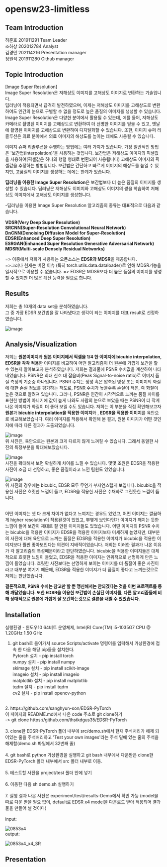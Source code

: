 # opensw23-limitless

## Team Introduction
허준호 201911291 Team Leader <br/>
조하상 202012784 Analyst <br/> 
김경민 202114216 Presentation manager <br/>
정원석 201911280 Github manager <br/>

## Topic Introduction
[Image Super Resolution]<br/>
Image Super Resolution은 저해상도 이미지를 고해상도 이미지로 변환하는 기술입니다.<br/>
딥러닝이 적용되면서 급격히 발전하였으며, 이제는 저해상도 이미지를 고해상도로 변환하여도 인간의 눈으로 구별할 수 없을 정도로 높은 품질의 이미지를 생성할 수 있습니다.<br/>
Image Super Resolution은 다양한 분야에서 활용될 수 있는데, 예를 들어, 저해상도 카메라로 촬영된 이미지를 고해상도로 변환하여 더 선명한 이미지를 얻을 수 있고, 옛날에 촬영된 이미지를 고해상도로 변환하여 디지털화할 수 있습니다. 또한, 이미지 슈퍼 리졸루션은 의료 분야에서 의료 이미지의 해상도를 높이는 데에도 사용될 수 있습니다.<br/>

이미지 슈퍼 리졸루션을 수행하는 방법에는 여러 가지가 있습니다. 가장 일반적인 방법은 '보간법(Interpolation)'을 사용하는 것입니다. 보간법은 저해상도 이미지의 픽셀값을 사용하여(픽셀값은 하나의 행렬 형태로 변환되어 사용됩니다) 고해상도 이미지의 픽셀값을 추정하는 방법입니다. 보간법은 간단하고 빠르게 이미지의 해상도를 높일 수 있지만, 고품질의 이미지를 생성하는 데에는 한계가 있습니다.<br/>

**딥러닝을 이용한 Image Super Resolution**은 보간법보다 더 높은 품질의 이미지를 생성할 수 있습니다. 딥러닝은 저해상도 이미지와 고해상도 이미지의 쌍을 학습하여 저해상도 이미지에서 고해상도 이미지를 생성합니다.<br/>
  
-딥러닝을 이용한 Image Super Resolution 알고리즘의 종류는 대표적으로 다음과 같습니다.<br/>  
**VDSR(Very Deep Super Resolution)<br/>
SRCNN(Super-Resolution Convolutional Neural Network)<br/>
DnCNN(Denoising Diffusion Model for Super-Resolution)<br/>
EDSR(Enhanced Deep Super Resolution)<br/>
ESRGAN(Enhanced Super Resolution Generative Adversarial Network)<br/>
MDSR(Multi-scale Densely Residual Networks)**<br/>

=> 이중에서 저희가 사용하는 오픈소스는 **EDSR과 MDSR**을 제공합니다.<br/>
=>그러나 현재는 버전 이슈 (특히 torch.utils.data.dataloader)로 인해 MDSR기능을 일시적으로 이용할 수 없습니다.
=> EDSR은 MDSR보다 더 높은 품질의 이미지를 생성할 수 있지만 더 많은 계산 능력을 필요로 합니다.<br/>
  
## Results
저희는 총 10개의 data set을 분석하였습니다.<br/>
그 중 가장 EDSR 보간법을 잘 나타냈다고 생각이 되는 이미지를 대표 result로 선정하였습니다.<br/>

![image](https://github.com/S3ywa1k2r/opensw23-limitless/assets/127181452/d1b1ddee-872c-410d-8be6-96548bb2079c)


## Analysis/Visualization

저희는 **원본이미지**와 **원본 이미지에서 픽셀을 1/4 한 이미지에 bicubic interpolation, EDSR을 각각 적용**한 이미지를 비교하여 어떤 알고리즘이 더 원본에 가깝게 보간을 할 수 있는지 알아보고자 분석하였습니다.
저희는 결과물에 PSNR 수치값을 계산하여 나타내었습니다. PSNR은 최대 신호 대 잡음비(Peak Signal-to-noise ratio)로 이미지 품질 측정의 기준중 하나입니다.
PSNR 수치는 생성 혹은 압축된 영상 또는 이미지의 화질에 대한 손실 정보를 평가하는 척도로, PSNR 수치가 높을수록 손실이 적은, 즉 화질이 높은 것으로 알려져 있습니다. 그러나, PSNR은 인간이 시각적으로 느끼는 품질 차이를 표현한 방법이 아니기에 값이 높게 나와도 사람의 눈으로 보았을 때는 PSNR이 더 작게 나온 이미지가 화질이 더 좋아 보일 수도 있습니다. 저희는 이 부분을 직접 확인해보고자 **원본**과 **bicubic interpolation을 적용한 이미지**와 , **EDSR을 적용한 이미지**를 육안으로 비교해보았습니다. 여러 이미지를 적용해서 확인해 본 결과, 원본 이미지가 어떤 것인지에 따라 다른 결과가 도출되었습니다. <br/>


![image](https://github.com/S3ywa1k2r/opensw23-limitless/assets/127181452/3e8696f7-e428-45dc-85bf-69cdaff396f8) <br/>
위 사진은, 육안으로는 원본과 크게 다르지 않게 느껴질 수 있습니다. 그래서 동일한 사진의 특정부분을 확대해보았습니다. <br/>


![image](https://github.com/S3ywa1k2r/opensw23-limitless/assets/127181452/817aefb8-6b7d-44d1-b57c-cab3a90969dd) <br/>
사진을 확대해서 보면 확실하게 차이를 느낄 수 있습니다. 몇몇 조원은 EDSR을 적용한 사진이 조금 더 선명하고, 좋은 품질이라고 느낀 팀원도 있었습니다. <br/>

![image](https://github.com/S3ywa1k2r/opensw23-limitless/assets/127181452/b4b0d919-d1da-4f32-86f1-1ace5cfdefbe) <br/>
위 사진의 경우에는 bicubic, EDSR 모두 무언가 부자연스럽게 보입니다. bicubic을 적용한 사진은 흐릿한 느낌이 들고, EDSR을 적용한 사진은 수채화로 그린듯한 느낌이 듭니다. <br/>

<br/>
어떤 이미지는 셋 다 크게 차이가 없다고 느껴지는 경우도 있었고, 어떤 이미지는 깔끔하게 higher resolution이 적용된것이 있었고, 뿌옇게 보인다던가 이미지가 깨지는 듯한 느낌이 들어 보간이 제대로 잘 안된 이미지들도 있었습니다. 어떤 이미지의 PSNR 수치는 bicubic을 적용한 이미지가 EDSR을 적용한 이미지보다 미세하게 높았지만, 대부분의 사진에 대해 육안으로 느끼는 품질은 EDSR을 적용한 이미지가 bicubic을 적용한 이미지보다 훨씬 좋아보인다는 의견이 지배적이었습니다. 저희는 이러한 결과가 나온 이유가 각 알고리즘의 특성때문이라고 판단하였습니다. bicubic을 적용한 이미지들은 대체적으로 흐릿한 느낌이 들었고, EDSR을 적용한 이미지는 인위적으로 선명하게 만든 느낌이 들었습니다. 흐릿한 사진보다는 선명하게 보이는 이미지를 더 품질이 좋은 사진이라고 대부분 여기기 때문에, EDSR을 적용한 이미지가 더 품질이 좋다고 느끼는것으로 저희는 판단했습니다.<br/>

**결론적으로, PSNR 수치는 참고만 할 뿐 맹신해서는 안되겠다는 것을 이번 프로젝트를 통해 깨달았습니다. 또한 EDSR을 이용한 보간법이 손실된 이미지를, 다른 알고리즘들에 비해 상대적으로 원본에 가깝게 잘 보간하는것으로 결론을 내릴 수 있었습니다. <br/>**




## Installation
실행환경 - 윈도우10 64비트 운영체제, Intel(R) Core(TM) i5-1035G7 CPU @ 1.20GHz 1.50 GHz
1. git bash로 들어가서 source Scripts/activate 명령어를 입력해서 가상환경에 접속 한 다음 해당 pip들을 설치한다.<br/>
Pytorch 설치 - pip install torch<br/>
numpy 설치 - pip install numpy<br/>
skimage 설치 - pip install scikit-image<br/>
imageio 설치 - pip install imageio<br/>
matplotlib 설치 - pip install matplotlib<br/>
tqdm 설치 - pip install tqdm<br/>
cv2 설치 - pip install opencv-python<br/>
<br/>
2. https://github.com/sanghyun-son/EDSR-PyTorch<br/>
이 페이지의 README.md에서 나온 code 주소로 git clone하기<br/>
-> git clone https://github.com/thstkdgus35/EDSR-PyTorch<br/>
<br/>
3. clone한 EDSR-PyTorch 폴더 내부에 src/demo.sh에서 현재 주석처리가 해제 되어있는 줄을 주석처리하고 'Test your own images'라는 주석 밑에 있는 줄의 주석을 해제함(demo.sh 파일에서 32번째 줄) <br/>
<br/>  
4. git bash로 python 가상환경을 실행하고 git bash 내부에서 다운받은 clone한 EDSR-PyTorch 폴더 내부에서 src 폴더 내부로 이동.<br/>
<br/>
5. 테스트할 사진을 project/test 폴더 안에 넣기<br/>
<br/>
6. 이동한 다음 sh demo.sh 실행하기<br/>
<br/> 
7. 실행 결과 나온 사진은 experiment/test/results-Demo에서 확인 가능 (model을 따로 다운 받을 필요 없이, default로 EDSR x4 model을 다운로드 받아 적용되어 결과물을 만들어 낼 것이다) <br/>
<br/>
input:<br/> 

  ![0853x4](https://github.com/S3ywa1k2r/opensw23-limitless/assets/127181452/9c39c0a7-674c-4956-9a93-72e5a1c3d484)<br/>
output:<br/>

  ![0853x4_x4_SR](https://github.com/S3ywa1k2r/opensw23-limitless/assets/127181452/10ad7297-5a4a-4716-901d-6d81906010d8)<br/>


## Presentation
